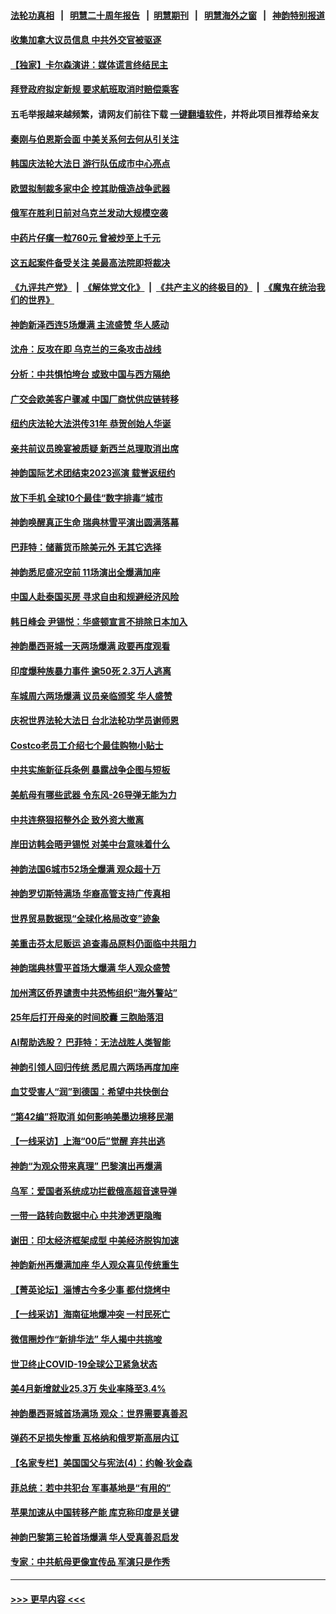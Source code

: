 #### [法轮功真相](https://github.com/gfw-breaker/truth/blob/master/README.md?t=0) &nbsp;&nbsp;|&nbsp;&nbsp; [明慧二十周年报告](https://github.com/gfw-breaker/mh-reports/blob/master/README.md?t=0) &nbsp;&nbsp;|&nbsp;&nbsp;[明慧期刊](https://github.com/gfw-breaker/mh-qikan) &nbsp;&nbsp;|&nbsp;&nbsp; [明慧海外之窗](https://github.com/gfw-breaker/mh-news/blob/master/README.md?t=0) &nbsp;&nbsp;|&nbsp;&nbsp; [神韵特别报道](https://github.com/gfw-breaker/mh-news/blob/master/shenyun.md?t=0)
#### [收集加拿大议员信息 中共外交官被驱逐](../pages/nf4514/n13991655.md?t=05091543) 
#### [【独家】卡尔森演讲：媒体谎言终结民主](../pages/nf4514/n13991576.md?t=05091543) 
#### [拜登政府拟定新规 要求航班取消时赔偿乘客](../pages/nf4514/n13991452.md?t=05091543) 
#### 五毛举报越来越频繁，请网友们前往下载 [一键翻墙软件](https://github.com/gfw-breaker/ssr-accounts)，并将此项目推荐给亲友
#### [秦刚与伯恩斯会面 中美关系何去何从引关注](../pages/nf4514/n13991473.md?t=05091543) 
#### [韩国庆法轮大法日 游行队伍成市中心亮点](../pages/nf4514/n13991177.md?t=05091543) 
#### [欧盟拟制裁多家中企 控其助俄造战争武器](../pages/nf4514/n13991253.md?t=05091543) 
#### [俄军在胜利日前对乌克兰发动大规模空袭](../pages/nf4514/n13990844.md?t=05091543) 
#### [中药片仔癀一粒760元 曾被炒至上千元](../pages/nf4514/n13990970.md?t=05091543) 
#### [这五起案件备受关注 美最高法院即将裁决](../pages/nf4514/n13990636.md?t=05091543) 
#### [《九评共产党》](https://github.com/begood0513/9ping.md/blob/master/README.md) &nbsp;|&nbsp; [《解体党文化》](../../../../jtdwh.md/blob/master/README.md)  &nbsp;|&nbsp; [《共产主义的终极目的》](../../../../gczydzjmd.md/blob/master/README.md) &nbsp;|&nbsp; [《魔鬼在统治我们的世界》](../../../../mgztzwmdsj.md/blob/master/README.md) 
#### [神韵新泽西连5场爆满 主流盛赞 华人感动](../pages/nf4514/n13990918.md?t=05091543) 
#### [沈舟：反攻在即 乌克兰的三条攻击战线](../pages/nf4514/n13990904.md?t=05091543) 
#### [分析：中共惧怕垮台 或致中国与西方隔绝](../pages/nf4514/n13991171.md?t=05091543) 
#### [广交会欧美客户骤减 中国厂商忧供应链转移](../pages/nf4514/n13990739.md?t=05091543) 
#### [纽约庆法轮大法洪传31年 恭贺创始人华诞](../pages/nf4514/n13990685.md?t=05091543) 
#### [亲共前议员晚宴被质疑 新西兰总理取消出席](../pages/nf4514/n13990934.md?t=05091543) 
#### [神韵国际艺术团结束2023巡演 载誉返纽约](../pages/nf4514/n13990805.md?t=05091543) 
#### [放下手机 全球10个最佳“数字排毒”城市](../pages/nf4514/n13989294.md?t=05091543) 
#### [神韵唤醒真正生命 瑞典林雪平演出圆满落幕](../pages/nf4514/n13990635.md?t=05091543) 
#### [巴菲特：储蓄货币除美元外 无其它选择](../pages/nf4514/n13990524.md?t=05091543) 
#### [神韵悉尼盛况空前 11场演出全爆满加座](../pages/nf4514/n13990634.md?t=05091543) 
#### [中国人赴泰国买房 寻求自由和规避经济风险](../pages/nf4514/n13990631.md?t=05091543) 
#### [韩日峰会 尹锡悦：华盛顿宣言不排除日本加入](../pages/nf4514/n13990504.md?t=05091543) 
#### [神韵墨西哥城一天两场爆满 政要再度观看](../pages/nf4514/n13990549.md?t=05091543) 
#### [印度爆种族暴力事件 逾50死 2.3万人逃离](../pages/nf4514/n13990394.md?t=05091543) 
#### [车城周六两场爆满 议员亲临颁奖 华人盛赞](../pages/nf4514/n13990408.md?t=05091543) 
#### [庆祝世界法轮大法日 台北法轮功学员谢师恩](../pages/nf4514/n13989540.md?t=05091543) 
#### [Costco老员工介绍七个最佳购物小贴士](../pages/nf4514/n13988465.md?t=05091543) 
#### [中共实施新征兵条例 暴露战争企图与短板](../pages/nf4514/n13989809.md?t=05091543) 
#### [美航母有哪些武器 令东风-26导弹无能为力](../pages/nf4514/n13984834.md?t=05091543) 
#### [中共连祭狠招整外企 致外资大撤离](../pages/nf4514/n13989810.md?t=05091543) 
#### [岸田访韩会晤尹锡悦 对美中台意味着什么](../pages/nf4514/n13989914.md?t=05091543) 
#### [神韵法国6城市52场全爆满 观众超十万](../pages/nf4514/n13990228.md?t=05091543) 
#### [神韵罗切斯特满场 华裔高管支持广传真相](../pages/nf4514/n13990197.md?t=05091543) 
#### [世界贸易数据现“全球化格局改变”迹象](../pages/nf4514/n13989803.md?t=05091543) 
#### [美重击芬太尼贩运 追查毒品原料仍面临中共阻力](../pages/nf4514/n13989834.md?t=05091543) 
#### [神韵瑞典林雪平首场大爆满 华人观众盛赞](../pages/nf4514/n13989912.md?t=05091543) 
#### [加州湾区侨界谴责中共恐怖组织“海外警站”](../pages/nf4514/n13989362.md?t=05091543) 
#### [25年后打开母亲的时间胶囊 三胞胎落泪](../pages/nf4514/n13989472.md?t=05091543) 
#### [AI帮助选股？ 巴菲特：无法战胜人类智能](../pages/nf4514/n13989764.md?t=05091543) 
#### [神韵引领人回归传统 悉尼周六两场再度加座](../pages/nf4514/n13989749.md?t=05091543) 
#### [血艾受害人“润”到德国：希望中共快倒台](../pages/nf4514/n13989323.md?t=05091543) 
#### [“第42编”将取消 如何影响美墨边境移民潮](../pages/nf4514/n13989615.md?t=05091543) 
#### [【一线采访】上海“00后”觉醒 弃共出逃](../pages/nf4514/n13989474.md?t=05091543) 
#### [神韵“为观众带来真理” 巴黎演出再爆满](../pages/nf4514/n13989373.md?t=05091543) 
#### [乌军：爱国者系统成功拦截俄高超音速导弹](../pages/nf4514/n13989520.md?t=05091543) 
#### [一带一路转向数据中心 中共渗透更隐晦](../pages/nf4514/n13989420.md?t=05091543) 
#### [谢田：印太经济框架成型 中美经济脱钩加速](../pages/nf4514/n13989200.md?t=05091543) 
#### [神韵新州再爆满加座 华人观众喜见传统重生](../pages/nf4514/n13989421.md?t=05091543) 
#### [【菁英论坛】淄博古今多少事 都付烧烤中](../pages/nf4514/n13989188.md?t=05091543) 
#### [【一线采访】海南征地爆冲突 一村民死亡](../pages/nf4514/n13989137.md?t=05091543) 
#### [微信圈炒作“新排华法” 华人揭中共挑唆](../pages/nf4514/n13988593.md?t=05091543) 
#### [世卫终止COVID-19全球公卫紧急状态](../pages/nf4514/n13989045.md?t=05091543) 
#### [美4月新增就业25.3万 失业率降至3.4%](../pages/nf4514/n13988968.md?t=05091543) 
#### [神韵墨西哥城首场满场 观众：世界需要真善忍](../pages/nf4514/n13989128.md?t=05091543) 
#### [弹药不足损失惨重 瓦格纳和俄罗斯高层内讧](../pages/nf4514/n13988876.md?t=05091543) 
#### [【名家专栏】美国国父与宪法(4)：约翰‧狄金森](../pages/nf4514/n13985200.md?t=05091543) 
#### [菲总统：若中共犯台 军事基地是“有用的”](../pages/nf4514/n13988599.md?t=05091543) 
#### [苹果加速从中国转移产能 库克称印度是关键](../pages/nf4514/n13988511.md?t=05091543) 
#### [神韵巴黎第三轮首场爆满 华人受真善忍启发](../pages/nf4514/n13988735.md?t=05091543) 
#### [专家：中共航母更像宣传品 军演只是作秀](../pages/nf4514/n13988562.md?t=05091543) 

----
#### [ >>> 更早内容 <<< ](../indexes/nf4514-earlier.md)
